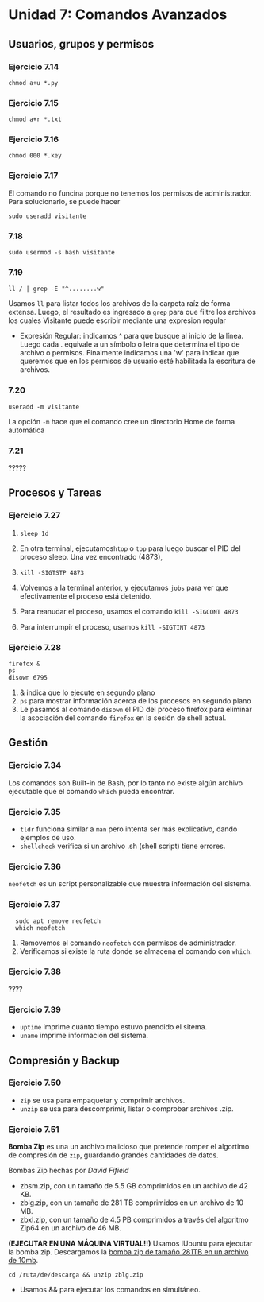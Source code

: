 # Unidad 7: Comandos Avanzados
## Usuarios, grupos y permisos
### Ejercicio 7.14

`chmod a+u *.py`

### Ejercicio 7.15

`chmod a+r *.txt`

### Ejercicio 7.16

`chmod 000 *.key`

### Ejercicio 7.17

El comando no funcina porque no tenemos los permisos de administrador.
Para solucionarlo, se puede hacer

`sudo useradd visitante`

### 7.18

`sudo usermod -s bash visitante`

### 7.19

`ll / | grep -E "^........w"`

Usamos `ll` para listar todos los archivos de la carpeta raíz de forma extensa. Luego, el resultado es ingresado a `grep` para que filtre los archivos los cuales Visitante puede escribir mediante una expresion regular

* Expresión Regular: indicamos ^ para que busque al inicio de la línea. Luego cada . equivale a un símbolo o letra que determina el tipo de archivo o permisos. Finalmente indicamos una 'w' para indicar que queremos que en los permisos de usuario esté habilitada la escritura de archivos. 



### 7.20

`useradd -m visitante`

La opción `-m` hace que el comando cree un directorio Home de forma automática

### 7.21

?????


## Procesos y Tareas

### Ejercicio 7.27

1. `sleep 1d`

2. En otra terminal, ejecutamos`htop` o `top` para luego buscar el PID del proceso sleep. Una vez encontrado (4873),

3. `kill -SIGTSTP 4873`

4. Volvemos a la terminal anterior, y ejecutamos `jobs` para ver que efectivamente el proceso está detenido.

5. Para reanudar el proceso, usamos el comando `kill -SIGCONT 4873`

6. Para interrumpir el proceso, usamos `kill -SIGTINT 4873`

### Ejercicio 7.28

```
firefox &
ps
disown 6795
```

1. & indica que lo ejecute en segundo plano
2. `ps` para mostrar información acerca de los procesos en segundo plano
3. Le pasamos al comando `disown` el PID del proceso firefox para eliminar la asociación del comando `firefox` en la sesión de shell actual.
 

## Gestión

### Ejercicio 7.34

Los comandos son Built-in de Bash, por lo tanto no existe algún archivo ejecutable que el comando `which` pueda encontrar.


### Ejercicio 7.35

* `tldr` funciona similar a `man` pero intenta ser más explicativo, dando ejemplos de uso.
* `shellcheck` verifica si un archivo .sh (shell script) tiene errores.

### Ejercicio 7.36

`neofetch` es un script personalizable que muestra información del sistema.

### Ejercicio 7.37

```
  sudo apt remove neofetch
  which neofetch
```

1. Removemos el comando `neofetch` con permisos de administrador.
2. Verificamos si existe la ruta donde se almacena el comando con `which`.

### Ejercicio 7.38

????


### Ejercicio 7.39

* `uptime` imprime cuánto tiempo estuvo prendido el sitema.
* `uname` imprime información del sistema.

## Compresión y Backup

### Ejercicio 7.50

* `zip` se usa para empaquetar y comprimir archivos.
* `unzip` se usa para descomprimir, listar o comprobar archivos .zip.
 
### Ejercicio 7.51

**Bomba Zip** es una un archivo malicioso que pretende romper el algortimo de compresión de `zip`, guardando grandes cantidades de datos.

Bombas Zip hechas por *David Fifield*
* zbsm.zip, con un tamaño de 5.5 GB comprimidos en un archivo de 42 KB.
* zblg.zip, con un tamaño de 281 TB comprimidos en un archivo de 10 MB.
* zbxl.zip, con un tamaño de 4.5 PB comprimidos a través del algoritmo Zip64 en un archivo de 46 MB.

**(EJECUTAR EN UNA MÁQUINA VIRTUAL!!)** Usamos lUbuntu para ejecutar la bomba zip. Descargamos la [bomba zip de tamaño 281TB en un archivo de 10mb](https://www.bamsoftware.com/hacks/zipbomb/).

`cd /ruta/de/descarga && unzip zblg.zip`

* Usamos && para ejecutar los comandos en simultáneo.
